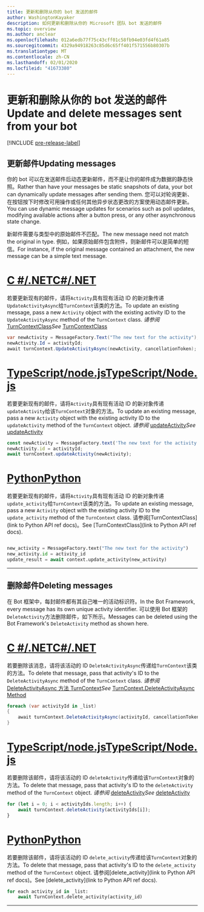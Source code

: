 ```yaml
---
title: 更新和删除从你的 bot 发送的邮件
author: WashingtonKayaker
description: 如何更新和删除从你的 Microsoft 团队 bot 发送的邮件
ms.topic: overview
ms.author: anclear
ms.openlocfilehash: 012a6edb77f75c43cff01c58fb94e03fd4f61a85
ms.sourcegitcommit: 4329a94918263c85d6c65ff401f571556b80307b
ms.translationtype: MT
ms.contentlocale: zh-CN
ms.lasthandoff: 02/01/2020
ms.locfileid: "41673380"
---
```

# <a name="update-and-delete-messages-sent-from-your-bot"></a><span data-ttu-id="4b323-103">更新和删除从你的 bot 发送的邮件</span><span class="sxs-lookup"><span data-stu-id="4b323-103">Update and delete messages sent from your bot</span></span>

[!INCLUDE [pre-release-label](~/includes/v4-to-v3-pointer-bots.md)]

## <a name="updating-messages"></a><span data-ttu-id="4b323-104">更新邮件</span><span class="sxs-lookup"><span data-stu-id="4b323-104">Updating messages</span></span>

<span data-ttu-id="4b323-105">你的 bot 可以在发送邮件后动态更新邮件，而不是让你的邮件成为数据的静态快照。</span><span class="sxs-lookup"><span data-stu-id="4b323-105">Rather than have your messages be static snapshots of data, your bot can dynamically update messages after sending them.</span></span> <span data-ttu-id="4b323-106">您可以对轮询更新、在按钮按下时修改可用操作或任何其他异步状态更改的方案使用动态邮件更新。</span><span class="sxs-lookup"><span data-stu-id="4b323-106">You can use dynamic message updates for scenarios such as poll updates, modifying available actions after a button press, or any other asynchronous state change.</span></span>

<span data-ttu-id="4b323-107">新邮件需要与类型中的原始邮件不匹配。</span><span class="sxs-lookup"><span data-stu-id="4b323-107">The new message need not match the original in type.</span></span> <span data-ttu-id="4b323-108">例如，如果原始邮件包含附件，则新邮件可以是简单的短信。</span><span class="sxs-lookup"><span data-stu-id="4b323-108">For instance, if the original message contained an attachment, the new message can be a simple text message.</span></span>

# <a name="cnettabdotnet"></a>[<span data-ttu-id="4b323-109">C #/.NET</span><span class="sxs-lookup"><span data-stu-id="4b323-109">C#/.NET</span></span>](#tab/dotnet)

<span data-ttu-id="4b323-110">若要更新现有的邮件，请将`Activity`具有现有活动 ID 的新对象传递`UpdateActivityAsync`给`TurnContext`该类的方法。</span><span class="sxs-lookup"><span data-stu-id="4b323-110">To update an existing message, pass a new `Activity` object with the existing activity ID to the `UpdateActivityAsync` method of the `TurnContext` class.</span></span> <span data-ttu-id="4b323-111">*请参阅* [TurnContextClass](/dotnet/api/microsoft.bot.builder.turncontext?view=botbuilder-dotnet-stable)</span><span class="sxs-lookup"><span data-stu-id="4b323-111">*See* [TurnContextClass](/dotnet/api/microsoft.bot.builder.turncontext?view=botbuilder-dotnet-stable)</span></span>

```csharp
var newActivity = MessageFactory.Text("The new text for the activity");
newActivity.Id = activityId;
await turnContext.UpdateActivityAsync(newActivity, cancellationToken);
```

# <a name="typescriptnodejstabtypescript"></a>[<span data-ttu-id="4b323-112">TypeScript/node.js</span><span class="sxs-lookup"><span data-stu-id="4b323-112">TypeScript/Node.js</span></span>](#tab/typescript)

<span data-ttu-id="4b323-113">若要更新现有的邮件，请将`Activity`具有现有活动 ID 的新对象传递`updateActivity`给该`TurnContext`对象的方法。</span><span class="sxs-lookup"><span data-stu-id="4b323-113">To update an existing message, pass a new `Activity` object with the existing activity ID to the `updateActivity` method of the `TurnContext` object.</span></span> <span data-ttu-id="4b323-114">*请参阅* [updateActivity](/javascript/api/botbuilder-core/turncontext?view=botbuilder-ts-latest#updateactivity-partial-activity--)</span><span class="sxs-lookup"><span data-stu-id="4b323-114">*See* [updateActivity](/javascript/api/botbuilder-core/turncontext?view=botbuilder-ts-latest#updateactivity-partial-activity--)</span></span>

```typescript
const newActivity = MessageFactory.text('The new text for the activity');
newActivity.id = activityId;
await turnContext.updateActivity(newActivity);
```

# <a name="pythontabpython"></a>[<span data-ttu-id="4b323-115">Python</span><span class="sxs-lookup"><span data-stu-id="4b323-115">Python</span></span>](#tab/python)

<span data-ttu-id="4b323-116">若要更新现有的邮件，请将`Activity`具有现有活动 ID 的新对象传递`update_activity`给`TurnContext`该类的方法。</span><span class="sxs-lookup"><span data-stu-id="4b323-116">To update an existing message, pass a new `Activity` object with the existing activity ID to the `update_activity` method of the `TurnContext` class.</span></span> <span data-ttu-id="4b323-117">请参阅[TurnContextClass](link to Python API ref docs)。</span><span class="sxs-lookup"><span data-stu-id="4b323-117">See [TurnContextClass](link to Python API ref docs).</span></span>

```python

new_activity = MessageFactory.text("The new text for the activity")
new_activity.id = activity_id
update_result = await context.update_activity(new_activity)

```

---

## <a name="deleting-messages"></a><span data-ttu-id="4b323-118">删除邮件</span><span class="sxs-lookup"><span data-stu-id="4b323-118">Deleting messages</span></span>

<span data-ttu-id="4b323-119">在 Bot 框架中，每封邮件都有其自己唯一的活动标识符。</span><span class="sxs-lookup"><span data-stu-id="4b323-119">In the Bot Framework, every message has its own unique activity identifier.</span></span>
<span data-ttu-id="4b323-120">可以使用 Bot 框架的`DeleteActivity`方法删除邮件，如下所示。</span><span class="sxs-lookup"><span data-stu-id="4b323-120">Messages can be deleted using the Bot Framework's `DeleteActivity` method as shown here.</span></span>

# <a name="cnettabdotnet"></a>[<span data-ttu-id="4b323-121">C #/.NET</span><span class="sxs-lookup"><span data-stu-id="4b323-121">C#/.NET</span></span>](#tab/dotnet)

<span data-ttu-id="4b323-122">若要删除该消息，请将该活动的 ID `DeleteActivityAsync`传递给`TurnContext`该类的方法。</span><span class="sxs-lookup"><span data-stu-id="4b323-122">To delete that message, pass that activity's ID to the `DeleteActivityAsync` method of the `TurnContext` class.</span></span> <span data-ttu-id="4b323-123">*请参阅* [DeleteActivityAsync 方法 TurnContext](/dotnet/api/microsoft.bot.builder.turncontext.deleteactivityasync?view=botbuilder-dotnet-stable)</span><span class="sxs-lookup"><span data-stu-id="4b323-123">*See* [TurnContext.DeleteActivityAsync Method](/dotnet/api/microsoft.bot.builder.turncontext.deleteactivityasync?view=botbuilder-dotnet-stable)</span></span>

```csharp
foreach (var activityId in _list)
{
    await turnContext.DeleteActivityAsync(activityId, cancellationToken);
}
```

# <a name="typescriptnodejstabtypescript"></a>[<span data-ttu-id="4b323-124">TypeScript/node.js</span><span class="sxs-lookup"><span data-stu-id="4b323-124">TypeScript/Node.js</span></span>](#tab/typescript)

<span data-ttu-id="4b323-125">若要删除该邮件，请将该活动的 ID `deleteActivity`传递给该`TurnContext`对象的方法。</span><span class="sxs-lookup"><span data-stu-id="4b323-125">To delete that message, pass that activity's ID to the `deleteActivity` method of the `TurnContext` object.</span></span> <span data-ttu-id="4b323-126">*请参阅* [deleteActivity](/javascript/api/botbuilder-core/turncontext?view=botbuilder-ts-latest#deleteactivity-string---partial-conversationreference--)</span><span class="sxs-lookup"><span data-stu-id="4b323-126">*See* [deleteActivity](/javascript/api/botbuilder-core/turncontext?view=botbuilder-ts-latest#deleteactivity-string---partial-conversationreference--)</span></span>

```typescript
for (let i = 0; i < activityIds.length; i++) {
    await turnContext.deleteActivity(activityIds[i]);
}
```

# <a name="pythontabpython"></a>[<span data-ttu-id="4b323-127">Python</span><span class="sxs-lookup"><span data-stu-id="4b323-127">Python</span></span>](#tab/python)

<span data-ttu-id="4b323-128">若要删除该邮件，请将该活动的 ID `delete_activity`传递给该`TurnContext`对象的方法。</span><span class="sxs-lookup"><span data-stu-id="4b323-128">To delete that message, pass that activity's ID to the `delete_activity` method of the `TurnContext` object.</span></span> <span data-ttu-id="4b323-129">请参阅[delete_activity](link to Python API ref docs)。</span><span class="sxs-lookup"><span data-stu-id="4b323-129">See [delete_activity](link to Python API ref docs).</span></span>

```python
for each activity_id in _list:
    await TurnContext.delete_activity(activity_id)
```

---

